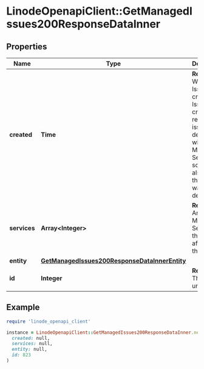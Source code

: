# LinodeOpenapiClient::GetManagedIssues200ResponseDataInner

## Properties

| Name | Type | Description | Notes |
| ---- | ---- | ----------- | ----- |
| **created** | **Time** | __Read-only__ When this Issue was created. Issues are created in response to issues detected with Managed Services, so this is also when the Issue was detected. | [optional][readonly] |
| **services** | **Array&lt;Integer&gt;** | __Read-only__ An array of Managed Service IDs that were affected by this Issue. | [optional][readonly] |
| **entity** | [**GetManagedIssues200ResponseDataInnerEntity**](GetManagedIssues200ResponseDataInnerEntity.md) |  | [optional] |
| **id** | **Integer** | __Read-only__ This Issue&#39;s unique ID. | [optional][readonly] |

## Example

```ruby
require 'linode_openapi_client'

instance = LinodeOpenapiClient::GetManagedIssues200ResponseDataInner.new(
  created: null,
  services: null,
  entity: null,
  id: 823
)
```


